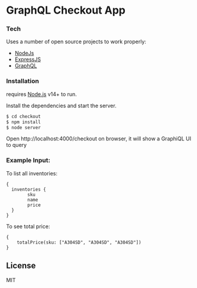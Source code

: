 # GraphQL Checkout App

### Tech

Uses a number of open source projects to work properly:

* [NodeJs](https://nodejs.org/en/)
* [ExpressJS](https://expressjs.com/)
* [GraphQL](https://graphql.org/)
### Installation

requires [Node.js](https://nodejs.org/) v14+ to run.

Install the dependencies and start the server.

```sh
$ cd checkout
$ npm install
$ node server
```
Open http://localhost:4000/checkout on browser, it will show a GraphiQL UI to query

### Example Input:

To list all inventories:
```
{
  inventories {
        sku
        name
        price
  }
}
```

To see total price:
```
{
    totalPrice(sku: ["A304SD", "A304SD", "A304SD"])
}
```

License
----

MIT
